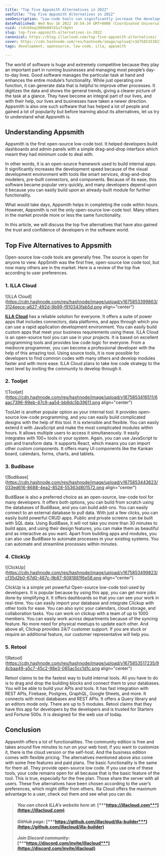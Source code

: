 ```yaml
---
title: "Top Five Appsmith Alternatives in 2022"
seoTitle: "Top Five Appsmith Alternatives in 2022"
seoDescription: "Low-code tools can significantly increase the development of internal tools. Appsmith has many alternatives"
datePublished: Wed Nov 16 2022 10:54:34 GMT+0000 (Coordinated Universal Time)
cuid: cldvk0oq1000e08l61u7r8pkt
slug: top-five-appsmith-alternatives-in-2022
canonical: https://blog.illacloud.com/top-five-appsmith-alternatives/
cover: https://cdn.hashnode.com/res/hashnode/image/upload/v1675853538239/5fe834c6-49fb-4801-a482-9be7183db4df.png
tags: development, opensource, low-code, illa, appsmith

---
```


The world of software is huge and extremely competitive because they play an important part in running businesses and managing most people’s day-to-day lives. Good software manages the particular task at hand and enhances the entire module’s functionality. While just operating one function, it can generate data that is helpful to improve other processes. It digitizes the data and shows the general trends, giving a clearer picture of the task at a glance. They have become an integral part of our lives, and with their help, our lives and businesses have taken a newer direction. Appsmith is also one such software that has helped a lot of people and gained a lot of popularity but before learning about its alternatives, let us try to understand what Appsmith is.

## [**​**](https://www.illacloud.com/blog/top-five-appsmith-alternatives#understanding-appsmith)**Understanding Appsmith**

Appsmith is the first open-source low-code tool. It helped developers build dashboards and admin panels with a simple drag-and-drop interface which meant they had minimum code to deal with.

In other words, it is an open-source framework used to build internal apps. It significantly increases the development speed because of the visual development environment with tools like smart services, drag-and-drop modelers, pre-built connectors, and components. Because of its ease, this software became popular very quickly, and many developers depend upon it because you can easily build upon an already-built module for further functionality.

What would take days, Appsmith helps in completing the code within hours. However, Appsmith is not the only open-source low-code tool. Many others in the market provide more or less the same functionality.

In this article, we will discuss the top five alternatives that have also gained the trust and confidence of developers in the software world.

## [**​**](https://www.illacloud.com/blog/top-five-appsmith-alternatives#top-five-alternatives-to-appsmith)**Top Five Alternatives to Appsmith**

Open-source low-code tools are generally free. The source is open for anyone to view. AppSmith was the first free, open-source low code tool, but now many others are in the market. Here is a review of the top five according to user preferences.

### [**​**](https://www.illacloud.com/blog/top-five-appsmith-alternatives#1-illa-cloud)**1\. ILLA Cloud**

![ILLA Cloud](https://cdn.hashnode.com/res/hashnode/image/upload/v1675853399863/3124eece-a627-492d-9b99-f910343fab5d.png align="center")

[**ILLA Cloud**](https://github.com/illacloud/illa-builder) has a reliable solution for everyone. It offers a suite of power apps that includes connectors, data platforms, and apps through which you can use a rapid application development environment. You can easily build custom apps that meet your business requirements using these. ILLA Cloud is an open-source tool you can use in your projects. It is based on excellent programming tools and provides low code logic for everyone. From a mediocre programmer, you can become a professional developer with the help of this amazing tool. Using source tools, it is now possible for developers to find common codes with many others and develop modules faster and with more ease. ILLA Cloud plans to take low code strategy to the next level by inviting the community to develop through it.

### [**​**](https://www.illacloud.com/blog/top-five-appsmith-alternatives#2-tooljet)**2\. Tooljet**

![Tooljet](https://cdn.hashnode.com/res/hashnode/image/upload/v1675853416511/6aac7396-99eb-47c9-aa54-bb6dc5b39611.png align="center")

ToolJet is another popular option as your internal tool. It provides open-source low-code programming, and you can easily build complicated designs with the help of this tool. It is extensible and flexible. You can easily extend it with JavaScript and make the most complicated modules within hours. It allows multiple users to access it simultaneously. It easily integrates with 100+ tools in your system. Again, you can use JavaScript to join and transform data. It supports React, which means you can import other custom components. It offers many UI components like the Kankan board, calendars, forms, charts, and tablets.

### [**​**](https://www.illacloud.com/blog/top-five-appsmith-alternatives#3-budibase)**3\. Budibase**

![Budibase](https://cdn.hashnode.com/res/hashnode/image/upload/v1675853443623/033ed616-8688-4ea2-8528-55363d801572.png align="center")

BudiBase is also a preferred choice as an open-source, low-code tool for many developers. It offers both options, you can build from scratch using the databases of BudiBase, and you can build add-ons. You can easily connect to an external database to pull data. With just a few clicks, you can easily build powerful CRUD apps. Public and private screens can be built with SQL data. Using BudiBase, it will not take you more than 30 minutes to build apps, and using their design features, you can make them as beautiful and as interactive as you want. Apart from building apps and modules, you can also use BudiBase to automate processes in your existing systems. You can automate and streamline processes within minutes.

### [**​**](https://www.illacloud.com/blog/top-five-appsmith-alternatives#4-clickup)**4\. ClickUp**

![ClickUp](https://cdn.hashnode.com/res/hashnode/image/upload/v1675853499823/cf35d2b0-67d0-487c-9b87-6081881f6e58.png align="center")

ClickUp is a simple yet powerful Open-source low-code tool used by developers. It is popular because by using this app, you can get more jobs done by simplifying it. It offers dashboards so that you can see your work in real-time. You can easily import your database and integrate Clickup with other tools for ease. You can also sync your calendars, cloud storage, and collaboration tasks. You can work on clickup with a team of up to 1000 members. You can easily work across departments because of the syncing feature. No more need for physical meetups to update each other. And above all, Clickup provides 24/7 customer support. If you are stuck or require an additional feature, our customer representative will help you.

### [**​**](https://www.illacloud.com/blog/top-five-appsmith-alternatives#5-retool)**5\. Retool**

![Retool](https://cdn.hashnode.com/res/hashnode/image/upload/v1675853517235/94cbaa49-a5c7-45c2-98e3-065ac5cc1d1c.png align="center")

Retool claims to be the fastest way to build internal tools. All you have to do is to drag and drop the building blocks and connect them to your databases. You will be able to build your APIs and tools. It has fast integration with REST APIs, Firebase, Postgres, GraphQL, Google Sheets, and more. It connects with most databases and REST APIs. It offers a Query library and an editors mode only. There are up to 5 modules. Retool claims that they have this app for developers by the developers and is trusted for Starters and Fortune 500s. It is designed for the web use of today.

## [**​**](https://www.illacloud.com/blog/top-five-appsmith-alternatives#conclusion)**Conclusion**

Appsmith offers a lot of functionalities. The community edition is free and takes around five minutes to run on your web host; if you want to customize it, there is the cloud version or the self-host. And the business edition comes with flexible pricing. The alternatives mentioned above also come with some free features and paid plans. The basic functionality is the same for them all. They provide open-source low code. If you use one of these tools, your code remains open for all because that is the basic feature of the tool. This is true, especially for the free plan. Those share the server with all users. These five alternatives have been chosen according to the user’s preferences, which might differ from others. Illa Cloud offers the maximum advantage to a user, check out them and see what you can do.

> #### ***You can check ILLA’s website here at:*** [***https://illacloud.com***](https://illacloud.com)
> 
> #### ***GitHub page:*** [***https://github.com/illacloud/illa-builder***](https://github.com/illacloud/illa-builder)
> 
> #### ***Join Discord community:*** [***https://discord.com/invite/illacloud***](https://discord.com/invite/illacloud)